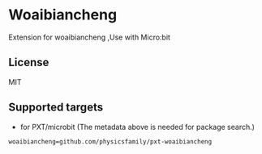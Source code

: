 # Woaibiancheng

Extension for woaibiancheng ,Use with Micro:bit

## License

MIT

## Supported targets

* for PXT/microbit
(The metadata above is needed for package search.)

```package
woaibiancheng=github.com/physicsfamily/pxt-woaibiancheng
```
